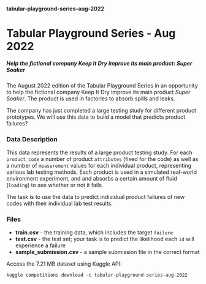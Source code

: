 #### tabular-playground-series-aug-2022

# **Tabular Playground Series - Aug 2022**

##### Help the fictional company Keep It Dry improve its main product: Super Soaker

The August 2022 edition of the Tabular Playground Series in an opportunity to help the fictional company Keep It Dry improve its main product *Super Soaker*. The product is used in factories to absorb spills and leaks.

The company has just completed a large testing study for different product prototypes. We will use this data to build a model that predicts product failures?

### **Data Description**

This data represents the results of a large product testing study. For each ```product_code``` a number of product ```attributes``` (fixed for the code) as well as a number of ```measurement``` values for each individual product, representing various lab testing methods. Each product is used in a simulated real-world environment experiment, and and absorbs a certain amount of fluid (```loading```) to see whether or not it fails.

The task is to use the data to predict individual product failures of new codes with their individual lab test results.

### Files

- **train.csv** - the training data, which includes the target ```failure```
- **test.csv** - the test set; your task is to predict the likelihood each ```id``` will experience a failure
- **sample_submission.csv** - a sample submission file in the correct format

Access the 7.21 MB dataset using Kaggle API:
```console
kaggle competitions download -c tabular-playground-series-aug-2022
```

